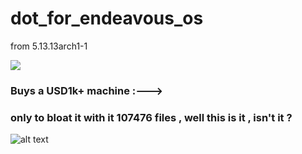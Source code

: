# dot_for_endeavous_os
from 5.13.13arch1-1

![](https://media.giphy.com/media/ggboqWTfYfIjZXO9nO/giphy.gif?cid=ecf05e470z4kugnif2jwx5dq1pn8gepm9r5vfwvoaak0i75y&rid=giphy.gif&ct=g)



### Buys a USD1k+ machine :--->
### only to bloat it with it 107476 files , well this is it , isn't it ?

![alt text](https://www.google.com/url?sa=i&url=https%3A%2F%2Fen.wikipedia.org%2Fwiki%2FImage&psig=AOvVaw3WEtuJaptwd2ax-r_vTe3P&ust=1630865120866000&source=images&cd=vfe&ved=0CAkQjRxqFwoTCPj_v5P05fICFQAAAAAdAAAAABAD)
